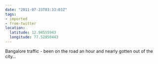 ```yaml
---
date: "2011-07-23T03:33:03Z"
tags:
- imported
- from-twitter
location:
  latitude: 12.94555943
  longitude: 77.52850443
---
```

Bangalore traffic - been on the road an hour and nearly gotten out of the city…
